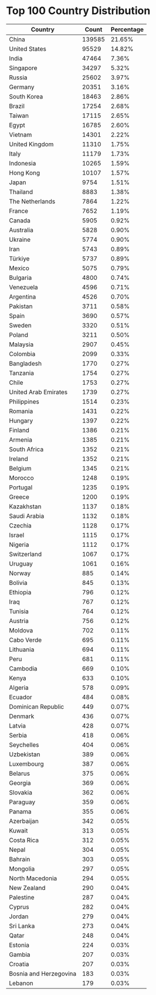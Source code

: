 # Top 100 Country Distribution
| Country | Count | Percentage |
|----|----|----|
| China | 139585 | 21.65% |
| United States | 95529 | 14.82% |
| India | 47464 | 7.36% |
| Singapore | 34297 | 5.32% |
| Russia | 25602 | 3.97% |
| Germany | 20351 | 3.16% |
| South Korea | 18463 | 2.86% |
| Brazil | 17254 | 2.68% |
| Taiwan | 17115 | 2.65% |
| Egypt | 16785 | 2.60% |
| Vietnam | 14301 | 2.22% |
| United Kingdom | 11310 | 1.75% |
| Italy | 11179 | 1.73% |
| Indonesia | 10265 | 1.59% |
| Hong Kong | 10107 | 1.57% |
| Japan | 9754 | 1.51% |
| Thailand | 8883 | 1.38% |
| The Netherlands | 7864 | 1.22% |
| France | 7652 | 1.19% |
| Canada | 5905 | 0.92% |
| Australia | 5828 | 0.90% |
| Ukraine | 5774 | 0.90% |
| Iran | 5743 | 0.89% |
| Türkiye | 5737 | 0.89% |
| Mexico | 5075 | 0.79% |
| Bulgaria | 4800 | 0.74% |
| Venezuela | 4596 | 0.71% |
| Argentina | 4526 | 0.70% |
| Pakistan | 3711 | 0.58% |
| Spain | 3690 | 0.57% |
| Sweden | 3320 | 0.51% |
| Poland | 3211 | 0.50% |
| Malaysia | 2907 | 0.45% |
| Colombia | 2099 | 0.33% |
| Bangladesh | 1770 | 0.27% |
| Tanzania | 1754 | 0.27% |
| Chile | 1753 | 0.27% |
| United Arab Emirates | 1739 | 0.27% |
| Philippines | 1514 | 0.23% |
| Romania | 1431 | 0.22% |
| Hungary | 1397 | 0.22% |
| Finland | 1386 | 0.21% |
| Armenia | 1385 | 0.21% |
| South Africa | 1352 | 0.21% |
| Ireland | 1352 | 0.21% |
| Belgium | 1345 | 0.21% |
| Morocco | 1248 | 0.19% |
| Portugal | 1235 | 0.19% |
| Greece | 1200 | 0.19% |
| Kazakhstan | 1137 | 0.18% |
| Saudi Arabia | 1132 | 0.18% |
| Czechia | 1128 | 0.17% |
| Israel | 1115 | 0.17% |
| Nigeria | 1112 | 0.17% |
| Switzerland | 1067 | 0.17% |
| Uruguay | 1061 | 0.16% |
| Norway | 885 | 0.14% |
| Bolivia | 845 | 0.13% |
| Ethiopia | 796 | 0.12% |
| Iraq | 767 | 0.12% |
| Tunisia | 764 | 0.12% |
| Austria | 756 | 0.12% |
| Moldova | 702 | 0.11% |
| Cabo Verde | 695 | 0.11% |
| Lithuania | 694 | 0.11% |
| Peru | 681 | 0.11% |
| Cambodia | 669 | 0.10% |
| Kenya | 633 | 0.10% |
| Algeria | 578 | 0.09% |
| Ecuador | 484 | 0.08% |
| Dominican Republic | 449 | 0.07% |
| Denmark | 436 | 0.07% |
| Latvia | 428 | 0.07% |
| Serbia | 418 | 0.06% |
| Seychelles | 404 | 0.06% |
| Uzbekistan | 389 | 0.06% |
| Luxembourg | 387 | 0.06% |
| Belarus | 375 | 0.06% |
| Georgia | 369 | 0.06% |
| Slovakia | 362 | 0.06% |
| Paraguay | 359 | 0.06% |
| Panama | 355 | 0.06% |
| Azerbaijan | 342 | 0.05% |
| Kuwait | 313 | 0.05% |
| Costa Rica | 312 | 0.05% |
| Nepal | 304 | 0.05% |
| Bahrain | 303 | 0.05% |
| Mongolia | 297 | 0.05% |
| North Macedonia | 294 | 0.05% |
| New Zealand | 290 | 0.04% |
| Palestine | 287 | 0.04% |
| Cyprus | 282 | 0.04% |
| Jordan | 279 | 0.04% |
| Sri Lanka | 273 | 0.04% |
| Qatar | 248 | 0.04% |
| Estonia | 224 | 0.03% |
| Gambia | 207 | 0.03% |
| Croatia | 207 | 0.03% |
| Bosnia and Herzegovina | 183 | 0.03% |
| Lebanon | 179 | 0.03% |
